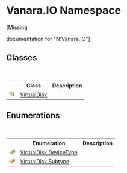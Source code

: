 # Vanara.IO Namespace
 

\[Missing <summary> documentation for "N:Vanara.IO"\]


## Classes
&nbsp;<table><tr><th></th><th>Class</th><th>Description</th></tr><tr><td>![Public class](media/pubclass.gif "Public class")</td><td><a href="14596a99-aae8-0fef-6be2-950bbcd08026">VirtualDisk</a></td><td /></tr></table>

## Enumerations
&nbsp;<table><tr><th></th><th>Enumeration</th><th>Description</th></tr><tr><td>![Public enumeration](media/pubenumeration.gif "Public enumeration")</td><td><a href="ba234951-95b8-c7cf-b925-eff40d8c08df">VirtualDisk.DeviceType</a></td><td /></tr><tr><td>![Public enumeration](media/pubenumeration.gif "Public enumeration")</td><td><a href="6390e2d3-35b8-daa4-bbe9-ea6c5649f01f">VirtualDisk.Subtype</a></td><td /></tr></table>&nbsp;
